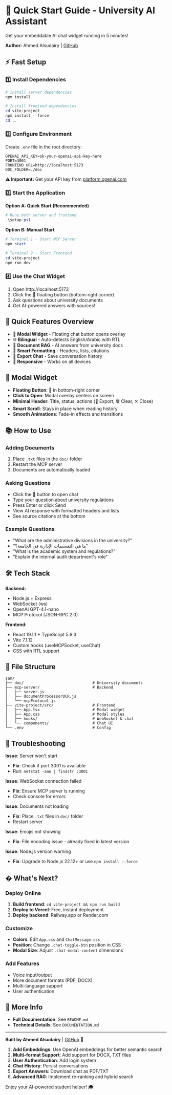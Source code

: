 # 🚀 Quick Start Guide - University AI Assistant

Get your embeddable AI chat widget running in 5 minutes!

**Author:** Ahmed Alsudairy | [GitHub](https://github.com/AhmedAlsudairy/chat-utas)

## ⚡ Fast Setup

### 1️⃣ Install Dependencies

```powershell
# Install server dependencies
npm install

# Install frontend dependencies
cd vite-project
npm install --force
cd ..
```

### 2️⃣ Configure Environment

Create `.env` file in the root directory:

```env
OPENAI_API_KEY=sk-your-openai-api-key-here
PORT=3001
FRONTEND_URL=http://localhost:5173
DOC_FOLDER=./doc
```

**⚠️ Important:** Get your API key from [platform.openai.com](https://platform.openai.com/api-keys)

### 3️⃣ Start the Application

**Option A: Quick Start (Recommended)**

```powershell
# Runs both server and frontend
.\setup.ps1
```

**Option B: Manual Start**

```powershell
# Terminal 1 - Start MCP Server
npm start

# Terminal 2 - Start Frontend
cd vite-project
npm run dev
```

### 4️⃣ Use the Chat Widget

1. Open http://localhost:5173
2. Click the 💬 floating button (bottom-right corner)
3. Ask questions about university documents
4. Get AI-powered answers with sources!

## 🎯 Quick Features Overview

- 💬 **Modal Widget** - Floating chat button opens overlay
- 🌐 **Bilingual** - Auto-detects English/Arabic with RTL
- 📄 **Document RAG** - AI answers from university docs
- 🎨 **Smart Formatting** - Headers, lists, citations
- 💾 **Export Chat** - Save conversation history
- 📱 **Responsive** - Works on all devices

## 🎨 Modal Widget

- **Floating Button**: 💬 in bottom-right corner
- **Click to Open**: Modal overlay centers on screen
- **Minimal Header**: Title, status, actions (💾 Export, 🗑️ Clear, ✕ Close)
- **Smart Scroll**: Stays in place when reading history
- **Smooth Animations**: Fade-in effects and transitions

## 📚 How to Use

### Adding Documents

1. Place `.txt` files in the `doc/` folder
2. Restart the MCP server
3. Documents are automatically loaded

### Asking Questions

- Click the 💬 button to open chat
- Type your question about university regulations
- Press Enter or click Send
- View AI response with formatted headers and lists
- See source citations at the bottom

### Example Questions

- "What are the administrative divisions in the university?"
- "ما هي التقسيمات الإدارية في الجامعة؟"
- "What is the academic system and regulations?"
- "Explain the internal audit department's role"

## 🛠️ Tech Stack

**Backend:**
- Node.js + Express
- WebSocket (ws)
- OpenAI GPT-4.1-nano
- MCP Protocol (JSON-RPC 2.0)

**Frontend:**
- React 19.1.1 + TypeScript 5.9.3
- Vite 7.1.12
- Custom hooks (useMCPSocket, useChat)
- CSS with RTL support

## 📁 File Structure

```
sam/
├── doc/                              # University documents
├── mcp-server/                       # Backend
│   ├── server.js
│   ├── documentProcessorOCR.js
│   └── mcpProtocol.js
├── vite-project/src/                 # Frontend
│   ├── App.tsx                       # Modal widget
│   ├── App.css                       # Modal styles
│   ├── hooks/                        # WebSocket & chat
│   └── components/                   # Chat UI
└── .env                              # Config
```

## 🐛 Troubleshooting

**Issue**: Server won't start
- **Fix**: Check if port 3001 is available
- Run: `netstat -ano | findstr :3001`

**Issue**: WebSocket connection failed
- **Fix**: Ensure MCP server is running
- Check console for errors

**Issue**: Documents not loading
- **Fix**: Place `.txt` files in `doc/` folder
- Restart server

**Issue**: Emojis not showing
- **Fix**: File encoding issue - already fixed in latest version

**Issue**: Node.js version warning
- **Fix**: Upgrade to Node.js 22.12+ or use `npm install --force`

## � What's Next?

### Deploy Online

1. **Build frontend**: `cd vite-project && npm run build`
2. **Deploy to Vercel**: Free, instant deployment
3. **Deploy backend**: Railway.app or Render.com

### Customize

- **Colors**: Edit `App.css` and `ChatMessage.css`
- **Position**: Change `.chat-toggle-btn` position in CSS
- **Modal Size**: Adjust `.chat-modal-content` dimensions

### Add Features

- Voice input/output
- More document formats (PDF, DOCX)
- Multi-language support
- User authentication

## 📖 More Info

- **Full Documentation**: See `README.md`
- **Technical Details**: See `DOCUMENTATION.md`

---

**Built by Ahmed Alsudairy** | [GitHub](https://github.com/AhmedAlsudairy/chat-utas) 🚀

1. **Add Embeddings**: Use OpenAI embeddings for better semantic search
2. **Multi-format Support**: Add support for DOCX, TXT files
3. **User Authentication**: Add login system
4. **Chat History**: Persist conversations
5. **Export Answers**: Download chat as PDF/TXT
6. **Advanced RAG**: Implement re-ranking and hybrid search

Enjoy your AI-powered student helper! 🎓
